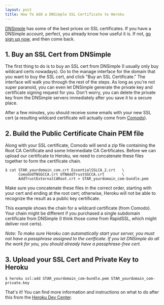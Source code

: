 ```yaml
---
layout: post
title: How To Add a DNSimple SSL Certificate to Heroku
---
```


[DNSimple][dnsimple] has some of the best prices on SSL certificates. If you
have a DNSimple account, perfect, you already know how useful it is.  If not,
[go sign up now][dnsimple], and then come back.

## 1. Buy an SSL Cert from DNSimple

The first thing to do is to buy an SSL cert from DNSimple (I usually only buy
wildcard certs nowadays). Go to the manage interface for the domain that you
want to buy the SSL cert, and click "Buy an SSL Certificate."  The interface
will walk you through the rest of the steps.  As long as you're not super
paranoid, you can even let DNSimple generate the private key and certificate
signing request for you. Don't worry, you can delete the private key from the
DNSimple servers immediately after you save it to a secure place.

After a few minutes, you should receive some emails with your new SSL cert (a
resulting wildcard certificate will actually come from
[Comodo](http://www.comodo.com/)).

## 2. Build the Public Certificate Chain PEM file

Along with your SSL certificate, Comodo will send a zip file containing the Root
CA Certificate and some Intermediate CA Certificates.  Before we can upload our
certificate to Heroku, we need to concatenate these files together to form the
certificate chain.

    $ cat STAR_yourdomain_com.crt EssentialSSLCA_2.crt   \
          ComodoUTNSGCCA.crt UTNAddTrustSGCCA.crt        \
          AddTrustExternalCARoot.crt > STAR_yourdomain_com-bundle.pem

Make sure you concatenate these files in the correct order, starting with your
cert and ending at the root cert; otherwise, Heroku will not be able to
recognize the result as a public key certificate.

This example shows the chain for a wildcard certificate (from Comodo). Your
chain might be different if you purchased a single subdomain certificate from
DNSimple (I think those come from RapidSSL, which might deliver root certs).

_Note: To make sure Heroku can automatically start your server, you must not
have a passphrase assigned to the certficate.  If you let DNSimple do all the
work for you, you should already have a passphrase-free cert._

## 3. Upload your SSL Cert and Private Key to Heroku

    $ heroku ssl:add STAR_yourdomain_com-bundle.pem STAR_yourdomain_com-private.key

That's it! You can find more information and instructions on what to do after
 this from the [Heroku Dev Center](http://devcenter.heroku.com/articles/ssl).

[dnsimple]: https://dnsimple.com/r/fb212a64f8e1b6
